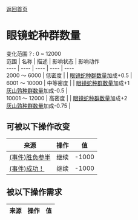 [返回首页](index.md)  
# 眼镜蛇种群数量  
变化范围？: 0 ~ 12000  
范围  |  名称  |  描述  |  影响状态  |  影响动作  
----  |  ----  |  ----  |  ----  |  ----  
2000 ～ 6000  |  低密度  |    |  [眼镜蛇种群数量](Pop_Cobra.md)加成+0.5  |    
6001 ～ 10000  |  中等密度  |    |  [眼镜蛇种群数量](Pop_Cobra.md)加成+1<br>[灰山鹑种群数量](Pop_Partridge.md)加成-0.5  |    
10001 ～ 12000  |  高密度  |    |  [眼镜蛇种群数量](Pop_Cobra.md)加成+2<br>[灰山鹑种群数量](Pop_Partridge.md)加成-0.75  |    
## 可被以下操作改变  
来源  |  操作  |  值  
----  |  ----  |  ----  
[(事件)胜负参半](Event_CobraFightMixedSuccess.md)  |  继续  |  -1000  
[(事件)成功！](Event_CobraFightSuccess.md)  |  继续  |  -1000  
## 被以下操作需求  
来源  |  操作  |  值  
----  |  ----  |  ----  
